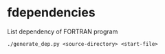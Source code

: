 # fdependencies
List dependency of FORTRAN program

```
./generate_dep.py <source-directory> <start-file>
```
